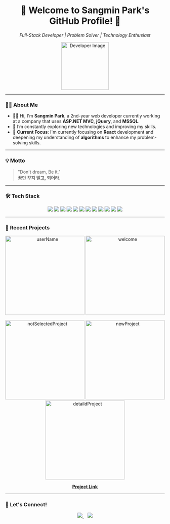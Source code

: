 <!-- Header Section -->
<h1 align="center">🚀 Welcome to Sangmin Park's GitHub Profile! 👋</h1>

<p align="center">
  <em>Full-Stack Developer | Problem Solver | Technology Enthusiast</em>
</p>

<p align="center">
  <img src="https://user-images.githubusercontent.com/81800956/183647780-5ff1c3b3-6e14-4fc8-bd71-43c27d61ac99.png" height="150" alt="Developer Image">
</p>

---

### 🙋‍♂️ **About Me**

- 🧑‍💻 Hi, I'm **Sangmin Park**, a 2nd-year web developer currently working at a company that uses **ASP.NET MVC**, **jQuery**, and **MSSQL**.
- 🌱 I’m constantly exploring new technologies and improving my skills.
- 🎯 **Current Focus**: I'm currently focusing on **React** development and deepening my understanding of **algorithms** to enhance my problem-solving skills.

---

### 💡 **Motto**
> "Don't dream, Be it."  
> **꿈만 꾸지 말고, 되어라.**

---

### 🛠 **Tech Stack**
<p align="center">
  <img src="https://img.shields.io/badge/HTML5-E34F26?style=for-the-badge&logo=html5&logoColor=white" />
  <img src="https://img.shields.io/badge/CSS3-1572B6?style=for-the-badge&logo=css3&logoColor=white" />
  <img src="https://img.shields.io/badge/JavaScript-F7DF1E?style=for-the-badge&logo=javascript&logoColor=black" />
  <img src="https://img.shields.io/badge/TypeScript-007ACC?style=for-the-badge&logo=typescript&logoColor=white" />
  <img src="https://img.shields.io/badge/React-61DAFB?style=for-the-badge&logo=react&logoColor=black" />
  <img src="https://img.shields.io/badge/TailwindCSS-38B2AC?style=for-the-badge&logo=tailwind-css&logoColor=white" />
  <img src="https://img.shields.io/badge/Node.js-339933?style=for-the-badge&logo=node-dot-js&logoColor=white" />
  <img src="https://img.shields.io/badge/Git-F05032?style=for-the-badge&logo=git&logoColor=white" />
  <img src="https://img.shields.io/badge/jQuery-0769AD?style=for-the-badge&logo=jquery&logoColor=white" />
  <img src="https://img.shields.io/badge/ASP.NET%20MVC-512BD4?style=for-the-badge&logo=dotnet&logoColor=white" />
  <img src="https://img.shields.io/badge/C%23-239120?style=for-the-badge&logo=c-sharp&logoColor=white" />
  <img src="https://img.shields.io/badge/MSSQL-CC2927?style=for-the-badge&logo=microsoft-sql-server&logoColor=white" />
</p>

---

### 🚀 **Recent Projects**
<!--<table align="center">
  <tbody>
    <tr>
      <td align="center">
        <a href="https://github.com/gkkary3/startbucks">
          <img src="https://user-images.githubusercontent.com/81800956/229945957-e5980de9-ab9b-4506-b1e4-12dc93c8b1be.png" width="300" alt="Starbucks Project" />
        </a>
        <p><strong>Starbucks Clone</strong></p>
      </td>
      <td align="center">
        <a href="https://github.com/gkkary3/my-cafe-menu-app">
          <img src="https://user-images.githubusercontent.com/81800956/230419342-fe45a13e-3c7e-4218-9907-c36700d984b2.png" width="300" alt="Cafe Menu App" />
        </a>
        <p><strong>Cafe Menu App</strong></p>
      </td>
      <td align="center">
        <a href="https://github.com/gkkary3/apple-ipad-app">
          <img src="https://github.com/ParkYoungWoong/apple-ipad-app/raw/main/images/screenshot1.jpg" width="300" alt="Apple iPad App" />
        </a>
        <p><strong>Apple iPad UI</strong></p>
      </td>
    </tr>
  </tbody>
</table> -->

<p align="center">
  <img src="https://github.com/user-attachments/assets/2000ad33-dc30-4797-8b45-3635dd560cd4" alt="userName" width="250"/>
  <img src="https://github.com/user-attachments/assets/a92b7fe7-8bac-4db6-8d08-2a974208179f" alt="welcome" width="250"/>
</p>

<p align="center">
  <img src="https://github.com/user-attachments/assets/d385f845-5621-4b95-a13a-022eaa3e1789" alt="notSelectedProject" width="250"/>
  <img src="https://github.com/user-attachments/assets/653d67dc-4f9b-40dc-89c6-7bc6c45fd5d4" alt="newProject" width="250"/>
  <img src="https://github.com/user-attachments/assets/aa32994a-de9f-4d0e-ba6a-1e05f288f27b" alt="detaildProject" width="250"/>
</p>

<p align="center">
  <a href="https://github.com/gkkary3/react-To-do-List" target="_blank"><strong>Project Link</strong></a>
</p>

---

### 💬 **Let's Connect!**
<p align="center">
  <a href="mailto:nambawon1@gmail.com">
    <img src="https://img.shields.io/badge/gmail-D14836?style=for-the-badge&logo=gmail&logoColor=white" />
  </a>&nbsp;&nbsp;
  <a href="https://velog.io/@vekkary">
    <img src="https://img.shields.io/badge/velog-3B5998?style=for-the-badge&logo=velog&logoColor=Lightgreen" />
  </a>
</p>
